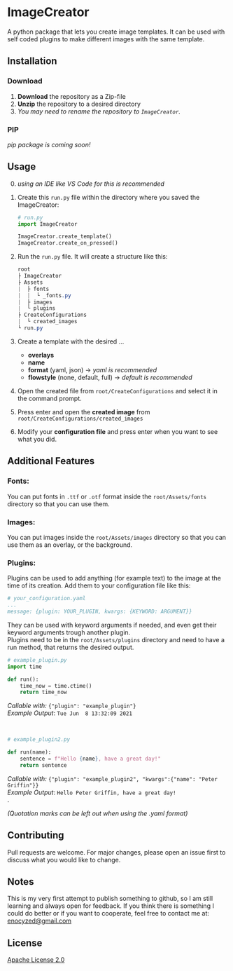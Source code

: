 # ImageCreator

A python package that lets you create image templates. It can be used with self coded plugins to make different images with the same template.

## Installation
### Download
1. __Download__ the repository as a Zip-file
2. __Unzip__ the repository to a desired directory
3. *You may need to rename the repository to `ImageCreator`.*

### PIP
*pip package is coming soon!*

## Usage
0. *using an IDE like VS Code for this is recommended*

1. Create this `run.py` file within the directory where you saved the ImageCreator:
    ```python
    # run.py
    import ImageCreator

    ImageCreator.create_template()
    ImageCreator.create_on_pressed()
    ```
2. Run the `run.py` file. It will create a structure like this:
    ```css
    root
    ├ ImageCreator
    ├ Assets
    |  ├ fonts
    |  |  └ _fonts.py
    |  ├ images
    |  └ plugins
    ├ CreateConfigurations
    |  └ created_images
    └ run.py
    ```

3. Create a template with the desired ...
    - __overlays__
    - __name__
    - __format__ (yaml, json) -> *yaml is recommended*
    - __flowstyle__ (none, default, full) -> *default is recommended*

4. Open the created file from `root/CreateConfigurations` and select it in the command prompt.

5. Press enter and open the __created image__ from `root/CreateConfigurations/created_images`

6. Modify your __configuration file__ and press enter when you want to see what you did.

## Additional Features
### __Fonts__:
You can put fonts in `.ttf` or `.otf` format inside the `root/Assets/fonts` directory so that you can use them.
### __Images__:
You can put images inside the `root/Assets/images` directory so that you can use them as an overlay, or the background.
### __Plugins__:
Plugins can be used to add anything (for example text) to the image at the time of its creation. Add them to your configuration file like this:
```yaml
# your_configuration.yaml
...
message: {plugin: YOUR_PLUGIN, kwargs: {KEYWORD: ARGUMENT}}
```
They can be used with keyword arguments if needed, and even get their keyword arguments trough another plugin.  
Plugins need to be in the `root/Assets/plugins` directory and need to have a run method, that returns the desired output.
```python
# example_plugin.py
import time

def run():
    time_now = time.ctime()
    return time_now
```
*Callable with:* `{"plugin": "example_plugin"}`  
*Example Output*: `Tue Jun  8 13:32:09 2021`


<br/>

```python
# example_plugin2.py

def run(name):
    sentence = f"Hello {name}, have a great day!"
    return sentence
```
*Callable with:* `{"plugin": "example_plugin2", "kwargs":{"name": "Peter Griffin"}}`  
*Example Output*: `Hello Peter Griffin, have a great day!`  
.  

*(Quotation marks can be left out when using the .yaml format)*
## Contributing
Pull requests are welcome. For major changes, please open an issue first to discuss what you would like to change.

## Notes
This is my very first attempt to publish something to github, so I am still learning and always open for feedback. If you think there is something I could do better or if you want to cooperate, feel free to contact me at: enocyzed@gmail.com

## License
[Apache License 2.0](http://www.apache.org/licenses/LICENSE-2.0)
